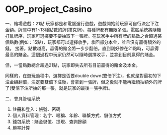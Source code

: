 # OOP_project_Casino
一、賭場遊戲：21點
玩家都是和電腦進行遊戲，遊戲開始前玩家可自行決定下注金額。牌庫中有1~13種點數的牌(撲克牌)，每種牌都有無限多張。電腦系統將隨機打亂牌序，玩家可選擇要不要抽取下一張牌。在玩家手中所有牌的點數之合超過某個點數(例如：15點)，玩家都可以選擇收手，拿回部分本金，並且沒有贏得額外的錢。
接著，點數越高，贏得的賭金將一步步翻倍，直到剛好停在21點時，可贏得最高的賭金。這個過程中玩家仍然可以隨時選擇收手，並拿到目前贏得的賭金。

但，一當點數總合超過21點，玩家即失去所有目前贏得的賭金及本金。

同樣的，在遊玩過程中，選擇是否要double down(雙倍下注)，也就是對最初的下注金額翻倍，決定要雙倍下注後，會拿到一張牌，但之後就不能再繼續抽額外的牌了(雙倍下注所抽的那一張，就是玩家的最後一張手牌)。

二、會員管理系統
1. 註冊和登入：帳號、密碼
2. 個人資料管理：名字、暱稱、年齡、聯繫方式、儲值方式
3. 錢包系統：賭金儲值、提現、查詢餘額
4. 勝率計算
